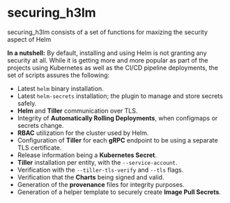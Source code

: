 # securing_h3lm
securing_h3lm consists of a set of functions for maxizing the security aspect of Helm 

**In a nutshell:**
By default, installing and using Helm is not granting any security at all. While it is getting more and more popular as part of the projects using Kubernetes as well as the CI/CD pipeline deployments, the set of scripts assures the following:

* Latest `helm` binary installation.
* Latest `helm-secrets` installation; the plugin to manage and store secrets safely.
* **Helm** and **Tiller** communication over TLS.
* Integrity of **Automatically Rolling Deployments**, when configmaps or secrets change.
* **RBAC** utilization for the cluster used by Helm.
* Configuration of **Tiller** for each **gRPC** endpoint to be using a separate TLS certificate.
* Release information being a **Kubernetes Secret**.
* **Tiller** installation per entity, with the `--service-account`.
* Verification with the `--tiller-tls-verify` and `--tls` flags.
* Verification that the **Charts** being signed and valid.
* Generation of the **provenance** files for integrity purposes.
* Generation of a helper template to securely create **Image Pull Secrets**.
